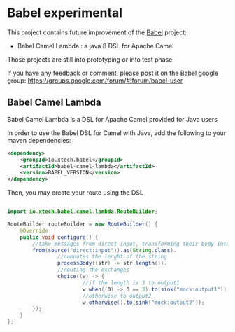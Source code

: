 Babel experimental
=================

This project contains future improvement of the [Babel]( https://github.com/Crossing-Tech/babel "Babel Sources") project:

* Babel Camel Lambda : a java 8 DSL for Apache Camel
  
Those projects are still into prototyping or into test phase. 

If you have any feedback or comment, please post it on the Babel google group: https://groups.google.com/forum/#!forum/babel-user 

Babel Camel Lambda
------------------

Babel Camel Lambda is a DSL for Apache Camel provided for Java users

In order to use the Babel DSL for Camel with Java, add the following to your maven dependencies:
```xml
<dependency>
    <groupId>io.xtech.babel</groupId>
    <artifactId>babel-camel-lambda</artifactId>
    <version>BABEL_VERSION</version>
</dependency>
```

Then, you may create your route using the DSL
 
```java

import io.xtech.babel.camel.lambda.RouteBuilder;

RouteBuilder routeBuilder = new RouteBuilder() {
    @Override
    public void configure() {
        //take messages from direct input, transforming their body into String
        from(source("direct:input")).as(String.class).
                //computes the lenght of the string
                processBody((str) -> str.length()).
                //routing the exchanges
                choice((w) -> {
                        //if the length is 3 to output1
                        w.when((O) -> O == 3).to(sink("mock:output1"));
                        //otherwise to output2
                        w.otherwise().to(sink("mock:output2"));
        });
    }
};

``` 
